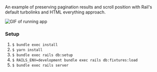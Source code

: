 An example of preserving pagination results and scroll position with Rail's default turbolinks and HTML everything approach.

![GIF of running app](./example.gif)

### Setup

1. `$ bundle exec install`
2. `$ yarn install`
3. `$ bundle exec rails db:setup`
4. `$ RAILS_ENV=development bundle exec rails db:fixtures:load`
5. `$ bundle exec rails server`

